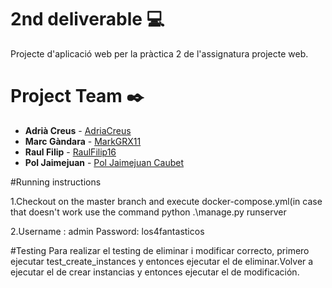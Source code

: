 # 2nd deliverable :computer: 

Projecte d'aplicació web per la pràctica 2 de l'assignatura projecte web.

# Project Team ✒️


* **Adrià Creus** - [AdriaCreus](https://github.com/AdriaCreus)
* **Marc Gàndara** - [MarkGRX11](https://github.com/lostboy11x)
* **Raul Filip** - [RaulFilip16](https://github.com/RaulFilip16)
* **Pol Jaimejuan** - [Pol Jaimejuan Caubet](https://github.com/PolJaimejuanCaubet)

#Running instructions

1.Checkout on the master branch and execute docker-compose.yml(in case that doesn't work use the command  python .\manage.py runserver



2.Username : admin
  Password: los4fantasticos

#Testing
Para realizar el testing de eliminar i modificar correcto, primero ejecutar test_create_instances y entonces ejecutar el de eliminar.Volver a ejecutar el de crear instancias y entonces ejecutar el de modificación.
